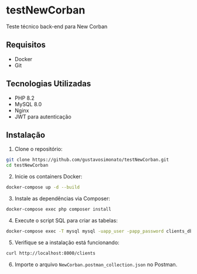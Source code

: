 # testNewCorban
 Teste técnico back-end para New Corban

## Requisitos

- Docker
- Git

## Tecnologias Utilizadas

- PHP 8.2
- MySQL 8.0
- Nginx
- JWT para autenticação

## Instalação

1. Clone o repositório:
```bash
git clone https://github.com/gustavosimonato/testNewCorban.git
cd testNewCorban
```

2. Inicie os containers Docker:
```bash
docker-compose up -d --build
```

3. Instale as dependências via Composer:
```bash
docker-compose exec php composer install
```

4. Execute o script SQL para criar as tabelas:
```bash
docker-compose exec -T mysql mysql -uapp_user -papp_password clients_db < schema.sql
```

5. Verifique se a instalação está funcionando:
```bash
curl http://localhost:8000/clients
```

6. Importe o arquivo `NewCorban.postman_collection.json` no Postman.